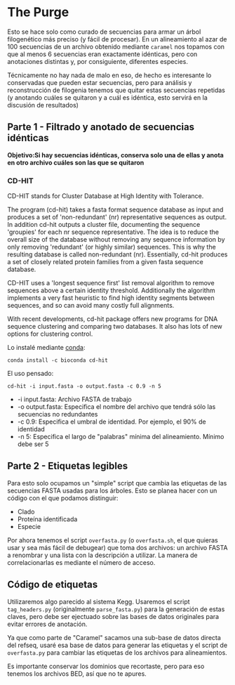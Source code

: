 # The Purge

Esto se hace solo como curado de secuencias para armar un árbol filogenético más preciso (y fácil de procesar). En un alineamiento al azar de 100 secuencias de un archivo obtenido mediante `caramel` nos topamos con que al menos 6 secuencias eran exactamente idénticas, pero con anotaciones distintas y, por consiguiente, diferentes especies. 

Técnicamente no hay nada de malo en eso, de hecho es interesante lo conservadas que pueden estar secuencias, pero para análisis y reconstrucción de filogenia tenemos que quitar estas secuencias repetidas (y anotando cuáles se quitaron y a cuál es idéntica, esto servirá en la discusión de resultados)

## Parte 1 - Filtrado y anotado de secuencias idénticas

**Objetivo:Si hay secuencias idénticas, conserva solo una de ellas y anota en otro archivo cuáles son las que se quitaron** 

### CD-HIT

CD-HIT stands for Cluster Database at High Identity with Tolerance. 

The program (cd-hit) takes a fasta format sequence database as input and produces a set of 'non-redundant' (nr) representative sequences as output. In addition cd-hit outputs a cluster file, documenting the sequence 'groupies' for each nr sequence representative. The idea is to reduce the overall size of the database without removing any sequence information by only removing 'redundant' (or highly similar) sequences. This is why the resulting database is called non-redundant (nr). Essentially, cd-hit produces a set of closely related protein families from a given fasta sequence database.

CD-HIT uses a 'longest sequence first' list removal algorithm to remove sequences above a certain identity threshold. Additionally the algorithm implements a very fast heuristic to find high identity segments between sequences, and so can avoid many costly full alignments.

With recent developments, cd-hit package offers new programs for DNA sequence clustering and comparing two databases. It also has lots of new options for clustering control. 

Lo instalé mediante [conda](https://anaconda.org/bioconda/cd-hit):

`conda install -c bioconda cd-hit`

El uso pensado:

`cd-hit -i input.fasta -o output.fasta -c 0.9 -n 5`

- -i input.fasta: Archivo FASTA de trabajo
- -o output.fasta: Especifica el nombre del archivo que tendrá sólo las secuencias no redundantes
- -c 0.9: Especifica el umbral de identidad. Por ejemplo, el 90% de identidad
- -n 5: Especifica el largo de "palabras" mínima del alineamiento. Mínimo debe ser 5

## Parte 2 - Etiquetas legibles

Para esto solo ocupamos un "simple" script que cambia las etiquetas de las secuencias FASTA usadas para los árboles. Esto se planea hacer con un código con el que podamos distinguir:

- Clado
- Proteína identificada
- Especie

Por ahora tenemos el script `overfasta.py` (o `overfasta.sh`, el que quieras usar y sea más fácil de debugear) que toma dos archivos: un archivo FASTA a renombrar y una lista con la descripción a utilizar. La manera de correlacionarlas es mediante el número de acceso.

## Código de etiquetas

Utilizaremos algo parecido al sistema Kegg. Usaremos el script `tag_headers.py` (originalmente `parse_fasta.py`) para la generación de estas claves, pero debe ser ejectuado sobre las bases de datos originales para evitar errores de anotación. 

Ya que como parte de "Caramel" sacamos una sub-base de datos directa del refseq, usaré esa base de datos para generar las etiquetas y el script de `overfasta.py` para cambiar las etiquetas de los archivos para alineamientos.

Es importante conservar los dominios que recortaste, pero para eso tenemos los archivos BED, así que no te apures.

